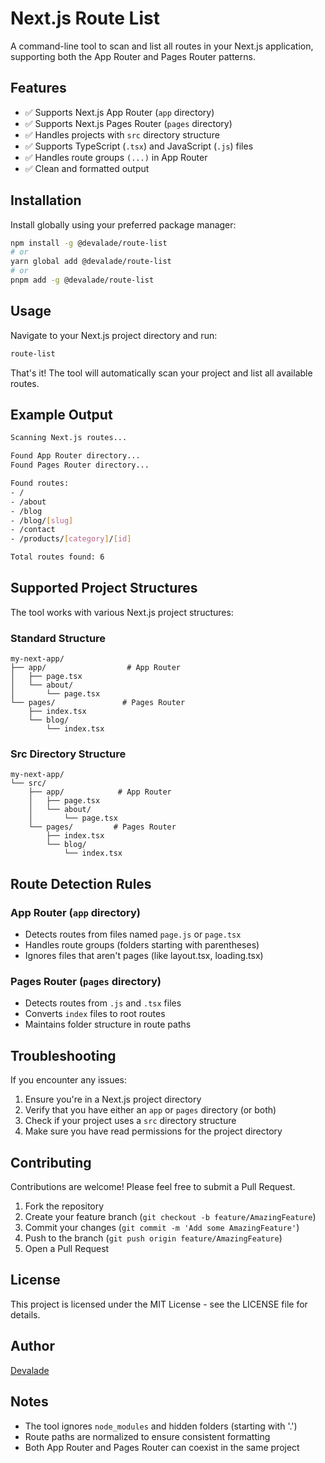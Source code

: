 # Next.js Route List

A command-line tool to scan and list all routes in your Next.js application, supporting both the App Router and Pages Router patterns.

## Features

- ✅ Supports Next.js App Router (`app` directory)
- ✅ Supports Next.js Pages Router (`pages` directory)
- ✅ Handles projects with `src` directory structure
- ✅ Supports TypeScript (`.tsx`) and JavaScript (`.js`) files
- ✅ Handles route groups `(...)` in App Router
- ✅ Clean and formatted output

## Installation

Install globally using your preferred package manager:

```bash
npm install -g @devalade/route-list
# or
yarn global add @devalade/route-list
# or
pnpm add -g @devalade/route-list
```

## Usage

Navigate to your Next.js project directory and run:

```bash
route-list
```

That's it! The tool will automatically scan your project and list all available routes.

## Example Output

```bash
Scanning Next.js routes...

Found App Router directory...
Found Pages Router directory...

Found routes:
- /
- /about
- /blog
- /blog/[slug]
- /contact
- /products/[category]/[id]

Total routes found: 6
```

## Supported Project Structures

The tool works with various Next.js project structures:

### Standard Structure
```
my-next-app/
├── app/                  # App Router
│   ├── page.tsx
│   └── about/
│       └── page.tsx
└── pages/               # Pages Router
    ├── index.tsx
    └── blog/
        └── index.tsx
```

### Src Directory Structure
```
my-next-app/
└── src/
    ├── app/            # App Router
    │   ├── page.tsx
    │   └── about/
    │       └── page.tsx
    └── pages/         # Pages Router
        ├── index.tsx
        └── blog/
            └── index.tsx
```

## Route Detection Rules

### App Router (`app` directory)
- Detects routes from files named `page.js` or `page.tsx`
- Handles route groups (folders starting with parentheses)
- Ignores files that aren't pages (like layout.tsx, loading.tsx)

### Pages Router (`pages` directory)
- Detects routes from `.js` and `.tsx` files
- Converts `index` files to root routes
- Maintains folder structure in route paths

## Troubleshooting

If you encounter any issues:

1. Ensure you're in a Next.js project directory
2. Verify that you have either an `app` or `pages` directory (or both)
3. Check if your project uses a `src` directory structure
4. Make sure you have read permissions for the project directory

## Contributing

Contributions are welcome! Please feel free to submit a Pull Request.

1. Fork the repository
2. Create your feature branch (`git checkout -b feature/AmazingFeature`)
3. Commit your changes (`git commit -m 'Add some AmazingFeature'`)
4. Push to the branch (`git push origin feature/AmazingFeature`)
5. Open a Pull Request

## License

This project is licensed under the MIT License - see the LICENSE file for details.

## Author

[Devalade](https://github.com/devalade)

## Notes

- The tool ignores `node_modules` and hidden folders (starting with '.')
- Route paths are normalized to ensure consistent formatting
- Both App Router and Pages Router can coexist in the same project
